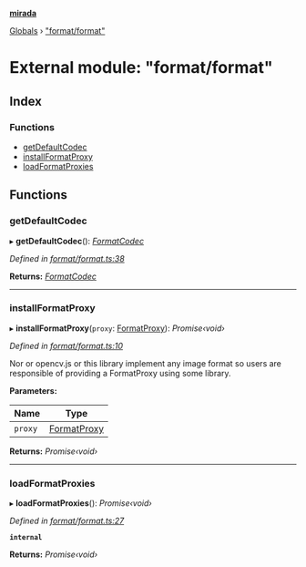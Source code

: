 **[mirada](../README.md)**

[Globals](../README.md) › ["format/format"](_format_format_.md)

# External module: "format/format"

## Index

### Functions

* [getDefaultCodec](_format_format_.md#getdefaultcodec)
* [installFormatProxy](_format_format_.md#installformatproxy)
* [loadFormatProxies](_format_format_.md#loadformatproxies)

## Functions

###  getDefaultCodec

▸ **getDefaultCodec**(): *[FormatCodec](../interfaces/_types_mirada_.formatcodec.md)*

*Defined in [format/format.ts:38](https://github.com/cancerberoSgx/mirada/blob/19d9b36/mirada/src/format/format.ts#L38)*

**Returns:** *[FormatCodec](../interfaces/_types_mirada_.formatcodec.md)*

___

###  installFormatProxy

▸ **installFormatProxy**(`proxy`: [FormatProxy](_types_mirada_.md#formatproxy)): *Promise‹void›*

*Defined in [format/format.ts:10](https://github.com/cancerberoSgx/mirada/blob/19d9b36/mirada/src/format/format.ts#L10)*

Nor or opencv.js or this library implement any image format so users are
responsible of providing a FormatProxy using some library.

**Parameters:**

Name | Type |
------ | ------ |
`proxy` | [FormatProxy](_types_mirada_.md#formatproxy) |

**Returns:** *Promise‹void›*

___

###  loadFormatProxies

▸ **loadFormatProxies**(): *Promise‹void›*

*Defined in [format/format.ts:27](https://github.com/cancerberoSgx/mirada/blob/19d9b36/mirada/src/format/format.ts#L27)*

**`internal`** 

**Returns:** *Promise‹void›*